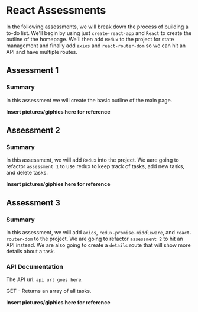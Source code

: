 # React Assessments

In the following assessments, we will break down the process of building a to-do list. We'll begin by using just `create-react-app` and `React` to create the outline of the homepage. We'll then add `Redux` to the project for state management and finally add `axios` and `react-router-dom` so we can hit an API and have multiple routes.

## Assessment 1

### Summary

In this assessment we will create the basic outline of the main page.

<b> Insert pictures/giphies here for reference </b>

## Assessment 2

### Summary

In this assessment, we will add `Redux` into the project. We aare going to refactor `assessment 1` to use redux to keep track of tasks, add new tasks, and delete tasks. 

<b> Insert pictures/giphies here for reference </b>

## Assessment 3

### Summary

In this assessment, we will add `axios`, `redux-promise-middleware`, and `react-router-dom` to the project. We are going to refactor `assessment 2` to hit an API instead. We are also going to create a `details` route that will show more details about a task. 

### API Documentation

The API url: `api url goes here`.

GET - Returns an array of all tasks.

<b> Insert pictures/giphies here for reference </b>